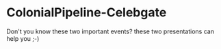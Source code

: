 # ColonialPipeline-Celebgate
Don't you know these two important events? these two presentations can help you ;-)
